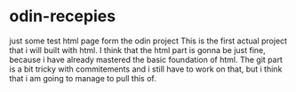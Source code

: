 # odin-recepies
just some test html page form the odin project
This is the first actual project that i will built with html.
I think that the html part is gonna be just fine, because i have already mastered the basic foundation of html.
The git part is a bit tricky with commitements and i still have to work on that, but i think that i am going to manage to pull this of.

